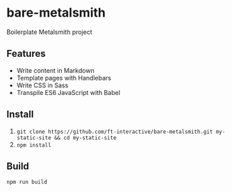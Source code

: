 # bare-metalsmith
Boilerplate Metalsmith project

## Features
* Write content in Markdown
* Template pages with Handlebars
* Write CSS in Sass
* Transpile ES6 JavaScript with Babel

## Install
1. `git clone https://github.com/ft-interactive/bare-metalsmith.git my-static-site && cd my-static-site`
2. `npm install`

## Build
`npm run build`
